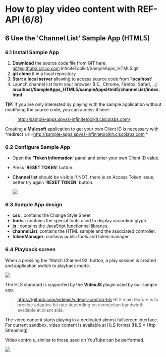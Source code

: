 #  How to play video content with REF-API (6/8)


## 6 Use the 'Channel List'  Sample App  (HTML5)

### 6.1 Install  Sample App

1. **Download** the source code file from GIT here: git@github3.cisco.com:InfiniteToolkit/SampleApps_HTML5.git
1. **git clone** it in a local repository
2. **Start a local server** allowing to access source code from '**localhost**'
3. Launch channel list form your browser (I.E., Chrome, Firefox, Safari, ..;)
**localhost/SampleApps_HTML5/sampleAppsHtml5/channelList/index.html**




**TIP**:
If you are only interested by playing with the sample application without modifying the source code,
you can access it here:
> http://sample-apps.spvss-infinitetoolkit.ciscolabs.com/

Creating a **Mulesoft** application to get your own Client ID is necessary with
*redirect_uri=http://sample-apps.spvss-infinitetoolkit.ciscolabs.com
*



### 6.2 Configure Sample App

- Open the **'Token Information**' panel and enter your own Client ID value.
- Press '**RESET TOKEN**' button
- **Channel list** should be visible
If NOT, there is an Access Token issue, better try again '**RESET TOKEN**' button.

  ![](/posts/files/itk-how-to-play-video-102/assets/images/Start-REF-API-102-09_Token_Error.jpg)<br/>




### 6.3 Sample App design

- **css** : contains the Change Style Sheet
- **fonts** : contains the special fonts used to display accordion glyph
- **js** : contains the JavaSript functionnal libraries.
- **channelList**: contains the HTML sample and the associated controller.
- **tokenManager**: contains public tools and token manager



### 6.4 Playback screen

When a pressing the 'Watch Channel 92' button, a play session is created and application switch to playback mode.

  ![](/posts/files/itk-how-to-play-video-102/assets/images/Start-REF-API-102-15_playback.jpg)<br/>


The HLS  standard is supported by the **VideoJS** plugin used by our sample app.
> https://github.com/videojs/videojs-contrib-hls
HLS main feature is to provide adaptive bit rate depending on connection bandwidth available at client side.

The video content starts playing in a dedicated almost fullscreen interface.
For current sandbox, video content is available at HLS format (HLS = Http Streaming)

Video controls, similar to those used on YouTube can be performed.

  ![](/posts/files/itk-how-to-play-video-102/assets/images/Start-REF-API-102-11_Playback.jpg)<br/>
